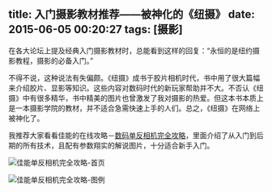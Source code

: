 title: 入门摄影教材推荐——被神化的《纽摄》
date: 2015-06-05 00:20:27
tags: [摄影]
---
在各大论坛上提及经典入门摄影教材时，总能看到这样的回复：“永恒的是纽约摄影教程，摄影的必备入门。”

不得不说，这种说法有失偏颇。《纽摄》成书于胶片相机时代，书中用了很大篇幅来介绍胶片、显影等知识。这些内容对数码时代的新玩家帮助并不大。不否认《纽摄》中有很多精华，书中精美的图片也曾激发了我对摄影的热爱。但这本书本质上是一本摄影学院的教材，并不适合急需快速上手的人们。总之，《纽摄》在网络上被神化了。

我推荐大家看看佳能的在线攻略－[数码单反相机完全攻略](http://www.canon.com.cn/specialsite/ds_abcbook/index.html)，里面介绍了从入门到后期的所有技术，且配有参数翔实的解说图片，十分适合新手入门。

<!-- more -->

![佳能单反相机完全攻略-首页][1]

![佳能单反相机完全攻略-图例][2]


  [1]: http://7xkdra.com1.z0.glb.clouddn.com/image/blog/canon_index.png
  [2]: http://7xkdra.com1.z0.glb.clouddn.com/image/blog/canon_example.png
